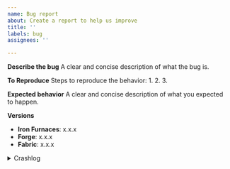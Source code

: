 ```yaml
---
name: Bug report
about: Create a report to help us improve
title: ''
labels: bug
assignees: ''

---
```


**Describe the bug**
A clear and concise description of what the bug is.

**To Reproduce**
Steps to reproduce the behavior:
1.
2.
3.

**Expected behavior**
A clear and concise description of what you expected to happen.

**Versions**
- **Iron Furnaces**: x.x.x
- **Forge**: x.x.x
- **Fabric**: x.x.x

<details>
  <summary>Crashlog</summary>
  
  ```
  Log goes here
  ```
